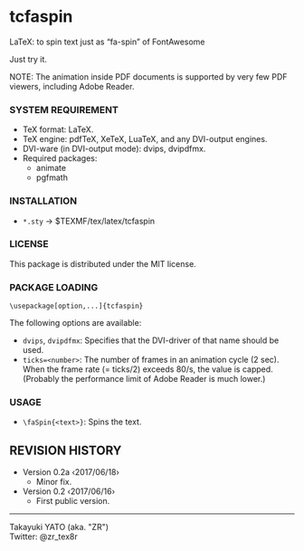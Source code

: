tcfaspin
========

LaTeX: to spin text just as “fa-spin” of FontAwesome

Just try it.

NOTE: The animation inside PDF documents is supported by very few PDF
viewers, including Adobe Reader.

### SYSTEM REQUIREMENT

  * TeX format: LaTeX.
  * TeX engine: pdfTeX, XeTeX, LuaTeX, and any DVI-output engines.
  * DVI-ware (in DVI-output mode): dvips, dvipdfmx.
  * Required packages:
      - animate
      - pgfmath

### INSTALLATION

  - `*.sty` → $TEXMF/tex/latex/tcfaspin

### LICENSE

This package is distributed under the MIT license.

### PACKAGE LOADING

    \usepackage[option,...]{tcfaspin}

The following options are available:

  * `dvips`, `dvipdfmx`: Specifies that the DVI-driver of that name should
    be used.
  * `ticks=<number>`: The number of frames in an animation cycle (2 sec).
    When the frame rate (= ticks/2) exceeds 80/s, the value is capped.
    (Probably the performance limit of Adobe Reader is much lower.)

### USAGE

  * `\faSpin{<text>}`: Spins the text.

REVISION HISTORY
----------------

  * Version 0.2a ‹2017/06/18›
      - Minor fix.
  * Version 0.2  ‹2017/06/16›
      - First public version.

--------------------
Takayuki YATO (aka. "ZR")  
Twitter: @zr_tex8r
